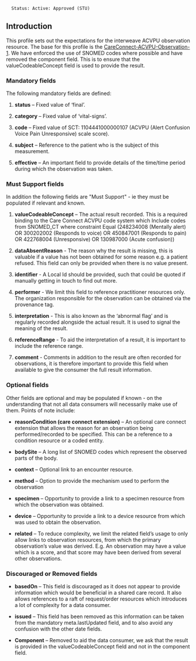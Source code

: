       Status: Active: Approved (STU)

## **Introduction**
This profile sets out the expectations for the interweave ACVPU observation resource. The base for this profile is the [CareConnect-ACVPU-Observation-1](https://simplifier.net/hl7fhircareconnectbaselineforstu3/careconnect-acvpu-observation-1). We have enforced the use of SNOMED codes where possible and have removed the component field. This is to ensure that the valueCodeableConcept field is used to provide the result.


### **Mandatory fields**
The following mandatory fields are defined:

1. **status** –  Fixed value of ‘final’.

2. **category** – Fixed value of ‘vital-signs’.

3. **code** – Fixed value of  SCT: 1104441000000107 (ACVPU (Alert Confusion Voice Pain Unresponsive) scale score).

4. **subject** – Reference to the patient who is the subject of this measurement.

5. **effective** – An important field to provide details of the time/time period during which the observation was taken.


### **Must Support fields**
In addition the following fields are "Must Support" - ie they must be populated if relevant and known. 

1. **valueCodeableConcept** – The actual result recorded. This is a required binding to the Care Connect ACVPU code system which Include codes from SNOMED_CT where constraint Equal (248234008 (Mentally alert) OR 300202002 (Responds to voice) OR 450847001 (Responds to pain) OR 422768004 (Unresponsive) OR 130987000 (Acute confusion))

2. **dataAbsentReason** - The reason why the result is missing, this is valuable if a value has not been obtained for some reason e.g. a patient refused. This field can only be provided when there is no value present.

3. **identifier** - A Local Id should be provided, such that could be quoted if manually getting in touch to find out more.

4. **performer** - We limit this field to reference practitioner resources only. The organization responsible for the observation can be obtained via the provenance tag.

5. **interpretation** - This is also known as the ‘abnormal flag’ and is regularly recorded alongside the actual result. It is used to signal the meaning of the result.

6. **referenceRange** - To aid the interpretation of a result, it is important to include the reference range.

7. **comment** - Comments in addition to the result are often recorded for observations, it is therefore important to provide this field when available to give the consumer the full result information.


### **Optional fields**
Other fields are optional and may be populated if known - on the understanding that not all data consumers will necessarily make use of them. Points of note include:

 - **reasonCondition (care connect extension)** – An optional care connect extension that allows the reason for an observation being performed/recorded to be specified. This can be a reference to a condition resource or a coded entity.
 
 - **bodySite** – A long list of SNOMED codes which represent the observed parts of the body.

 - **context** – Optional link to an encounter resource.

 - **method** – Option to provide the mechanism used to perform the observation

 - **specimen** – Opportunity to provide a link to a specimen resource from which the observation was obtained.

 - **device** – Opportunity to provide a link to a device resource from which was used to obtain the observation.

 - **related** – To reduce complexity, we limit the related field’s usage to only allow links to observation resources, from which the primary observation’s value was derived. E.g. An observation may have a value which is a score, and that score may have been derived from several other observations.


### **Discouraged or Removed fields**

 - **basedOn** – This field is discouraged as it does not appear to provide information which would be beneficial in a shared care record. It also allows references to a raft of request/order resources which introduces a lot of complexity for a data consumer.

- **issued** –  This field has been removed as this information can be taken from the mandatory meta.lastUpdated field, and to also avoid any confusion with the other date fields.

- **Component** – Removed to aid the data consumer, we ask that the result is provided in the valueCodeableConcept field and not in the component field.